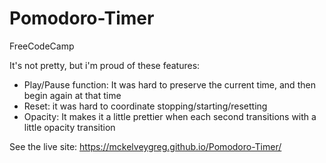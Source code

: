 # Pomodoro-Timer
FreeCodeCamp

It's not pretty, but i'm proud of these features: 
- Play/Pause function: It was hard to preserve the current time, and then begin again at that time
- Reset: it was hard to coordinate stopping/starting/resetting
- Opacity: It makes it a little prettier when each second transitions with a little opacity transition

See the live site: 
https://mckelveygreg.github.io/Pomodoro-Timer/
